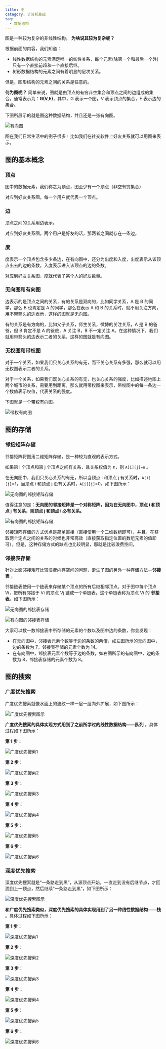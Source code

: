 ```yaml
---
title: 图
category: 计算机基础
tag:
  - 数据结构
---
```


图是一种较为复杂的非线性结构。 **为啥说其较为复杂呢？**

根据前面的内容，我们知道：

- 线性数据结构的元素满足唯一的线性关系，每个元素(除第一个和最后一个外)只有一个直接前趋和一个直接后继。
- 树形数据结构的元素之间有着明显的层次关系。

但是，图形结构的元素之间的关系是任意的。

**何为图呢？** 简单来说，图就是由顶点的有穷非空集合和顶点之间的边组成的集合。通常表示为：**G(V,E)**，其中，G 表示一个图，V 表示顶点的集合，E 表示边的集合。

下图所展示的就是图这种数据结构，并且还是一张有向图。

![有向图](https://oss.dearloc.com/github/javaguide/cs-basics/data-structure/directed-graph.png)

图在我们日常生活中的例子很多！比如我们在社交软件上好友关系就可以用图来表示。

## 图的基本概念

### 顶点

图中的数据元素，我们称之为顶点，图至少有一个顶点（非空有穷集合）

对应到好友关系图，每一个用户就代表一个顶点。

### 边

顶点之间的关系用边表示。

对应到好友关系图，两个用户是好友的话，那两者之间就存在一条边。

### 度

度表示一个顶点包含多少条边，在有向图中，还分为出度和入度，出度表示从该顶点出去的边的条数，入度表示进入该顶点的边的条数。

对应到好友关系图，度就代表了某个人的好友数量。

### 无向图和有向图

边表示的是顶点之间的关系，有的关系是双向的，比如同学关系，A 是 B 的同学，那么 B 也肯定是 A 的同学，那么在表示 A 和 B 的关系时，就不用关注方向，用不带箭头的边表示，这样的图就是无向图。

有的关系是有方向的，比如父子关系，师生关系，微博的关注关系，A 是 B 的爸爸，但 B 肯定不是 A 的爸爸，A 关注 B，B 不一定关注 A。在这种情况下，我们就用带箭头的边表示二者的关系，这样的图就是有向图。

### 无权图和带权图

对于一个关系，如果我们只关心关系的有无，而不关心关系有多强，那么就可以用无权图表示二者的关系。

对于一个关系，如果我们既关心关系的有无，也关心关系的强度，比如描述地图上两个城市的关系，需要用到距离，那么就用带权图来表示，带权图中的每一条边一个数值表示权值，代表关系的强度。

下图就是一个带权有向图。

![带权有向图](https://oss.dearloc.com/github/javaguide/cs-basics/data-structure/weighted-directed-graph.png)

## 图的存储

### 邻接矩阵存储

邻接矩阵将图用二维矩阵存储，是一种较为直观的表示方式。

如果第 i 个顶点和第 j 个顶点之间有关系，且关系权值为 n，则 `A[i][j]=n` 。

在无向图中，我们只关心关系的有无，所以当顶点 i 和顶点 j 有关系时，`A[i][j]`=1，当顶点 i 和顶点 j 没有关系时，`A[i][j]`=0。如下图所示：

![无向图的邻接矩阵存储](https://oss.dearloc.com/github/javaguide/cs-basics/data-structure/adjacency-matrix-representation-of-undirected-graph.png)

值得注意的是：**无向图的邻接矩阵是一个对称矩阵，因为在无向图中，顶点 i 和顶点 j 有关系，则顶点 j 和顶点 i 必有关系。**

![有向图的邻接矩阵存储](https://oss.dearloc.com/github/javaguide/cs-basics/data-structure/adjacency-matrix-representation-of-directed-graph.png)

邻接矩阵存储的方式优点是简单直接（直接使用一个二维数组即可），并且，在获取两个定点之间的关系的时候也非常高效（直接获取指定位置的数组元素的值即可）。但是，这种存储方式的缺点也比较明显，那就是比较浪费空间，

### 邻接表存储

针对上面邻接矩阵比较浪费内存空间的问题，诞生了图的另外一种存储方法—**邻接表** 。

邻接链表使用一个链表来存储某个顶点的所有后继相邻顶点。对于图中每个顶点 Vi，把所有邻接于 Vi 的顶点 Vj 链成一个单链表，这个单链表称为顶点 Vi 的 **邻接表**。如下图所示：

![无向图的邻接表存储](https://oss.dearloc.com/github/javaguide/cs-basics/data-structure/adjacency-list-representation-of-undirected-graph.png)

![有向图的邻接表存储](https://oss.dearloc.com/github/javaguide/cs-basics/data-structure/adjacency-list-representation-of-directed-graph.png)

大家可以数一数邻接表中所存储的元素的个数以及图中边的条数，你会发现：

- 在无向图中，邻接表元素个数等于边的条数的两倍，如左图所示的无向图中，边的条数为 7，邻接表存储的元素个数为 14。
- 在有向图中，邻接表元素个数等于边的条数，如右图所示的有向图中，边的条数为 8，邻接表存储的元素个数为 8。

## 图的搜索

### 广度优先搜索

广度优先搜索就像水面上的波纹一样一层一层向外扩展，如下图所示：

![广度优先搜索图示](https://oss.dearloc.com/github/javaguide/cs-basics/data-structure/breadth-first-search.png)

**广度优先搜索的具体实现方式用到了之前所学过的线性数据结构——队列** 。具体过程如下图所示：

**第 1 步：**

![广度优先搜索1](https://oss.dearloc.com/github/javaguide/cs-basics/data-structure/breadth-first-search1.png)

**第 2 步：**

![广度优先搜索2](https://oss.dearloc.com/github/javaguide/cs-basics/data-structure/breadth-first-search2.png)

**第 3 步：**

![广度优先搜索3](https://oss.dearloc.com/github/javaguide/cs-basics/data-structure/breadth-first-search3.png)

**第 4 步：**

![广度优先搜索4](https://oss.dearloc.com/github/javaguide/cs-basics/data-structure/breadth-first-search4.png)

**第 5 步：**

![广度优先搜索5](https://oss.dearloc.com/github/javaguide/cs-basics/data-structure/breadth-first-search5.png)

**第 6 步：**

![广度优先搜索6](https://oss.dearloc.com/github/javaguide/cs-basics/data-structure/breadth-first-search6.png)

### 深度优先搜索

深度优先搜索就是“一条路走到黑”，从源顶点开始，一直走到没有后继节点，才回溯到上一顶点，然后继续“一条路走到黑”，如下图所示：

![深度优先搜索图示](https://oss.dearloc.com/github/javaguide/cs-basics/data-structure/depth-first-search.png)

**和广度优先搜索类似，深度优先搜索的具体实现用到了另一种线性数据结构——栈** 。具体过程如下图所示：

**第 1 步：**

![深度优先搜索1](https://oss.dearloc.com/github/javaguide/cs-basics/data-structure/depth-first-search1.png)

**第 2 步：**

![深度优先搜索2](https://oss.dearloc.com/github/javaguide/cs-basics/data-structure/depth-first-search2.png)

**第 3 步：**

![深度优先搜索3](https://oss.dearloc.com/github/javaguide/cs-basics/data-structure/depth-first-search3.png)

**第 4 步：**

![深度优先搜索4](https://oss.dearloc.com/github/javaguide/cs-basics/data-structure/depth-first-search4.png)

**第 5 步：**

![深度优先搜索5](https://oss.dearloc.com/github/javaguide/cs-basics/data-structure/depth-first-search5.png)

**第 6 步：**

![深度优先搜索6](https://oss.dearloc.com/github/javaguide/cs-basics/data-structure/depth-first-search6.png)
